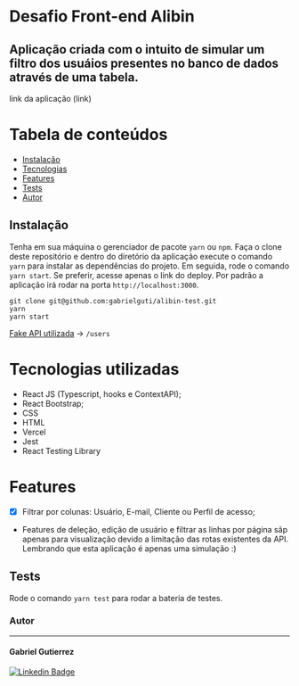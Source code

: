 # Desafio Front-end Alibin

## Aplicação criada com o intuito de simular um filtro dos usuáios presentes no banco de dados através de uma tabela.

link da aplicação (link)

# Tabela de conteúdos

- [Instalação](#instalacao)
- [Tecnologias](#tecnologias-utilizadas)
- [Features](#features)
- [Tests](#tests)
- [Autor](#autor)

## Instalação

Tenha em sua máquina o gerenciador de pacote `yarn` ou `npm`.
Faça o clone deste repositório e dentro do diretório da aplicação execute o comando `yarn` para
instalar as dependências do projeto. Em seguida, rode o comando `yarn start`. Se preferir, acesse apenas o link do deploy.
Por padrão a aplicação irá rodar na porta `http://localhost:3000`.

```
git clone git@github.com:gabrielguti/alibin-test.git
yarn
yarn start
```

[Fake API utilizada](#https://jsonplaceholder.typicode.com/) -> `/users`

# Tecnologias utilizadas

- React JS (Typescript, hooks e ContextAPI);
- React Bootstrap;
- CSS
- HTML
- Vercel
- Jest
- React Testing Library

# Features

- [x] Filtrar por colunas: Usuário, E-mail, Cliente ou Perfil de acesso;
- Features de deleção, edição de usuário e filtrar as linhas por página sãp apenas para visualização devido a limitação das rotas existentes da API. Lembrando que esta aplicação é apenas uma simulação :)

## Tests

Rode o comando `yarn test` para rodar a bateria de testes.

### Autor

---

#### Gabriel Gutierrez

[![Linkedin Badge](https://img.shields.io/badge/-GabrielGutierrez-blue?style=flat-square&logo=Linkedin&logoColor=white&link=https://https://www.linkedin.com/in/gabrielgutierrez-/)](https://www.linkedin.com/in/gabrielgutierrez-/)

